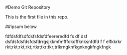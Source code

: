 #Demo Git Repository

This is the first file in this repo.


##ipsum below

fdfdsfdfsdfdsfsfdsfdfeereredfd
fs
df
dsf
dsfdsfdsfdsfdsfdrrgsjkkmfmfffdkdffknksnfdfd
f
f
elfkkrkr
rkt;rkt;rkt;rkt;rtkr;tkr;tkr;trlkrngknfkgnkngkfngkfngk